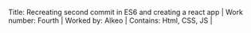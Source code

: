 Title: Recreating second commit in ES6 and creating a react app |
Work number: Fourth |
Worked by: Alkeo |
Contains: Html, CSS, JS |
